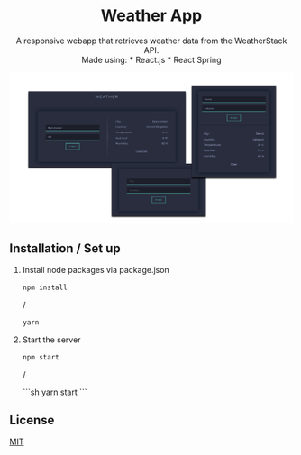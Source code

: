 <h1 align="center">
   Weather App
</h1>
<p align="center">
   A responsive webapp that retrieves weather data from the WeatherStack API.
   <br>
   Made using: 
   *  React.js
      *  React Spring
</p>

![demo](https://raw.githubusercontent.com/cindered/weather-app/master/src/images/weather-app-ui.png)

## Installation / Set up

1. Install node packages via package.json
   ```sh
   npm install
   ```
   <p>/</p>

   ```sh
   yarn
   ```
2. Start the server
   ```sh
   npm start
   ```
   <p>/</p>
   ```sh
   yarn start
   ```
## License
[MIT](https://github.com/cindered/weather-app/blob/master/LICENSE)